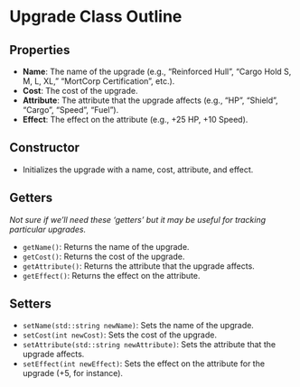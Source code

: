 # Upgrade Class Outline

## Properties

- **Name**: The name of the upgrade (e.g., “Reinforced Hull”, “Cargo Hold S, M, L, XL,” “MortCorp Certification”, etc.).
- **Cost**: The cost of the upgrade.
- **Attribute**: The attribute that the upgrade affects (e.g., “HP”, “Shield”, “Cargo”, “Speed”, “Fuel”).
- **Effect**: The effect on the attribute (e.g., +25 HP, +10 Speed).

## Constructor

- Initializes the upgrade with a name, cost, attribute, and effect.

## Getters

_Not sure if we’ll need these ‘getters’ but it may be useful for tracking particular upgrades._

- `getName()`: Returns the name of the upgrade.
- `getCost()`: Returns the cost of the upgrade.
- `getAttribute()`: Returns the attribute that the upgrade affects.
- `getEffect()`: Returns the effect on the attribute.

## Setters

- `setName(std::string newName)`: Sets the name of the upgrade.
- `setCost(int newCost)`: Sets the cost of the upgrade.
- `setAttribute(std::string newAttribute)`: Sets the attribute that the upgrade affects.
- `setEffect(int newEffect)`: Sets the effect on the attribute for the upgrade (+5, for instance).
